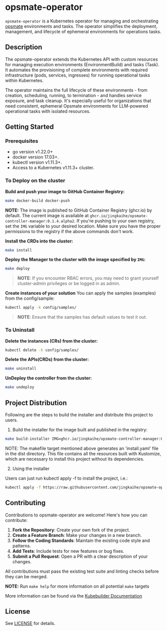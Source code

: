 # opsmate-operator

`opsmate-operator` is a Kubernetes operator for managing and orchestrating [opsmate](https://github.com/opsmate-ai/opsmate) environments and tasks. The operator simplifies the deployment, management, and lifecycle of ephemeral environments for operations tasks.

## Description

The opsmate-operator extends the Kubernetes API with custom resources for managing execution environments (EnvironmentBuild) and tasks (Task). It automates the provisioning of complete environments with required infrastructure (pods, services, ingresses) for running operational tasks within Kubernetes.

The operator maintains the full lifecycle of these environments - from creation, scheduling, running, to termination - and handles service exposure, and task cleanup. It's especially useful for organizations that need consistent, ephemeral Opsmate environments for LLM-powered operational tasks with isolated resources.

## Getting Started

### Prerequisites

- go version v1.22.0+
- docker version 17.03+.
- kubectl version v1.11.3+.
- Access to a Kubernetes v1.11.3+ cluster.

### To Deploy on the cluster

**Build and push your image to GitHub Container Registry:**

```sh
make docker-build docker-push
```

**NOTE:** The image is published to GitHub Container Registry (ghcr.io) by default.
The current image is available at `ghcr.io/jingkaihe/opsmate-controller-manager:0.1.4.alpha2`.
If you're pushing to your own registry, set the `IMG` variable to your desired location.
Make sure you have the proper permissions to the registry if the above commands don't work.

**Install the CRDs into the cluster:**

```sh
make install
```

**Deploy the Manager to the cluster with the image specified by `IMG`:**

```sh
make deploy
```

> **NOTE**: If you encounter RBAC errors, you may need to grant yourself cluster-admin
privileges or be logged in as admin.

**Create instances of your solution**
You can apply the samples (examples) from the config/sample:

```sh
kubectl apply -k config/samples/
```

>**NOTE**: Ensure that the samples has default values to test it out.

### To Uninstall
**Delete the instances (CRs) from the cluster:**

```sh
kubectl delete -k config/samples/
```

**Delete the APIs(CRDs) from the cluster:**

```sh
make uninstall
```

**UnDeploy the controller from the cluster:**

```sh
make undeploy
```

## Project Distribution

Following are the steps to build the installer and distribute this project to users.

1. Build the installer for the image built and published in the registry:

```sh
make build-installer IMG=ghcr.io/jingkaihe/opsmate-controller-manager:0.1.4.alpha2
```

NOTE: The makefile target mentioned above generates an 'install.yaml'
file in the dist directory. This file contains all the resources built
with Kustomize, which are necessary to install this project without
its dependencies.

2. Using the installer

Users can just run kubectl apply -f <URL for YAML BUNDLE> to install the project, i.e.:

```sh
kubectl apply -f https://raw.githubusercontent.com/jingkaihe/opsmate-operator/main/dist/install.yaml
```

## Contributing
Contributions to opsmate-operator are welcome! Here's how you can contribute:

1. **Fork the Repository**: Create your own fork of the project.
2. **Create a Feature Branch**: Make your changes in a new branch.
3. **Follow the Coding Standards**: Maintain the existing code style and patterns.
4. **Add Tests**: Include tests for new features or bug fixes.
5. **Submit a Pull Request**: Open a PR with a clear description of your changes.

All contributions must pass the existing test suite and linting checks before they can be merged.

**NOTE:** Run `make help` for more information on all potential `make` targets

More information can be found via the [Kubebuilder Documentation](https://book.kubebuilder.io/introduction.html)

## License

See [LICENSE](./LICENSE) for details.
